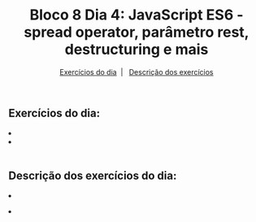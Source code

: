 <h1 align="center">Bloco 8 Dia 4: JavaScript ES6 - spread operator, parâmetro rest, destructuring e mais</h1>

<p align="center">
  <a href="#exercicio">Exercícios do dia</a>&nbsp;&nbsp;|&nbsp;&nbsp;
  <a href="#descricao">Descrição dos exercícios</a>
</p>

</br>
<h2 id="exercicio">Exercícios do dia:</h2>

<li><a href="#"> </a></li>
<li><a href="#"> </a></li>

</br>
<h2 id="descricao">Descrição dos exercícios do dia:</h2>

<li id=""> </li>
<p> </p>

<li id=""><a href=""> </a></li>
<p> </p>